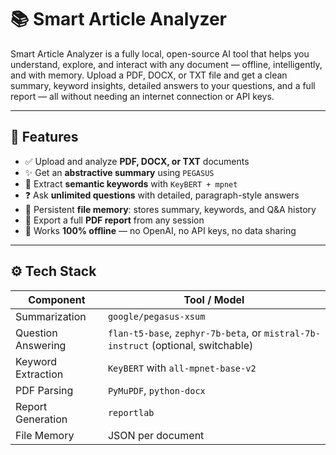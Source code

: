 # 📚 Smart Article Analyzer

Smart Article Analyzer is a fully local, open-source AI tool that helps you understand, explore, and interact with any document — offline, intelligently, and with memory. Upload a PDF, DOCX, or TXT file and get a clean summary, keyword insights, detailed answers to your questions, and a full report — all without needing an internet connection or API keys.

---

## 🧠 Features

- ✅ Upload and analyze **PDF, DOCX, or TXT** documents
- ✨ Get an **abstractive summary** using `PEGASUS`
- 🔑 Extract **semantic keywords** with `KeyBERT + mpnet`
- ❓ Ask **unlimited questions** with detailed, paragraph-style answers
- 💾 Persistent **file memory**: stores summary, keywords, and Q&A history
- 📄 Export a full **PDF report** from any session
- 🔁 Works **100% offline** — no OpenAI, no API keys, no data sharing

---

## ⚙️ Tech Stack

| Component          | Tool / Model                         |
|--------------------|--------------------------------------|
| Summarization       | `google/pegasus-xsum`                |
| Question Answering  | `flan-t5-base`, `zephyr-7b-beta`, or `mistral-7b-instruct` (optional, switchable) |
| Keyword Extraction  | `KeyBERT` with `all-mpnet-base-v2`  |
| PDF Parsing         | `PyMuPDF`, `python-docx`             |
| Report Generation   | `reportlab`                          |
| File Memory         | JSON per document                   |
